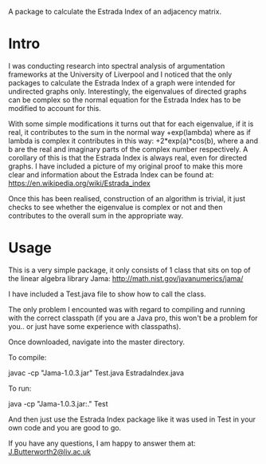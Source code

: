 A package to calculate the Estrada Index of an adjacency matrix.

# Intro #

I was conducting research into spectral analysis of argumentation frameworks at the University of Liverpool and I noticed that the only packages to calculate the Estrada Index of a graph were intended for undirected graphs only. Interestingly, the eigenvalues of directed graphs can be complex so the normal equation for the Estrada Index has to be modified to account for this. 

With some simple modifications it turns out that for each eigenvalue, if it is real, it contributes to the sum in the normal way +exp(lambda) where as if lambda is complex it contributes in this way: +2*exp(a)*cos(b), where a and b are the real and imaginary parts of the complex number respectively. A corollary of this is that the Estrada Index is always real, even for directed graphs. I have included a picture of my original proof to make this more clear and information about the Estrada Index can be found at: https://en.wikipedia.org/wiki/Estrada_index

Once this has been realised, construction of an algorithm is trivial, it just checks to see whether the eigenvalue is complex or not and then contributes to the overall sum in the appropriate way.

# Usage #

This is a very simple package, it only consists of 1 class that sits on top of the linear algebra library Jama: http://math.nist.gov/javanumerics/jama/

I have included a Test.java file to show how to call the class.

The only problem I encounted was with regard to compiling and running with the correct classpath (if you are a Java pro, this won't be a problem for you.. or just have some experience with classpaths).

Once downloaded, navigate into the master directory. 

To compile:

javac -cp "Jama-1.0.3.jar" Test.java EstradaIndex.java

To run:

java -cp "Jama-1.0.3.jar:." Test

And then just use the Estrada Index package like it was used in Test in your own code and you are good to go.

If you have any questions, I am happy to answer them at: J.Butterworth2@liv.ac.uk
